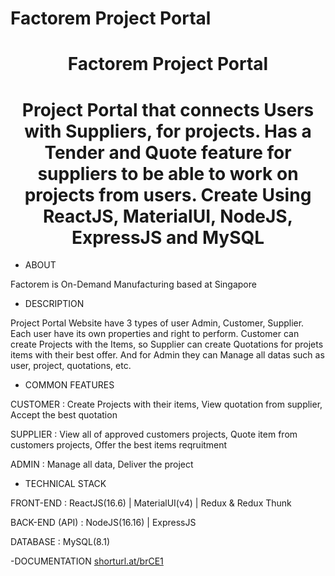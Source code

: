 # Factorem Project Portal

<h1 align="center">Factorem Project Portal</h1>
<h1 align="center">Project Portal that connects Users with Suppliers, for projects. Has a Tender and Quote feature for suppliers to be able to work on projects from users. Create Using ReactJS, MaterialUI, NodeJS, ExpressJS and MySQL</h3>

- ABOUT

Factorem is On-Demand Manufacturing based at Singapore

- DESCRIPTION

Project Portal Website have 3 types of user Admin, Customer, Supplier. Each user have its own properties and right to perform. Customer can create Projects with the Items, so Supplier can create Quotations for projets items with their best offer. And for Admin they can Manage all datas such as user, project, quotations, etc.

- COMMON FEATURES

CUSTOMER :
Create Projects with their items, View quotation from supplier, Accept the best quotation

SUPPLIER :
View all of approved customers projects, Quote item from customers projects, Offer the best items reqruitment

ADMIN :
Manage all data, Deliver the project

- TECHNICAL STACK

FRONT-END :
ReactJS(16.6) | MaterialUI(v4) | Redux & Redux Thunk

BACK-END (API) :
NodeJS(16.16) | ExpressJS

DATABASE :
MySQL(8.1)



-DOCUMENTATION
[shorturl.at/brCE1](shorturl.at/brCE1)
